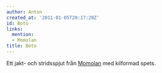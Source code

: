 ```yaml
---
author: Anton
created_at: '2011-01-05T20:17:28Z'
id: Boto
links:
  mention:
  - Momolan
title: Boto
---
```


Ett jakt- och stridsspjut från [Momolan] med kilformad spets.

  [Momolan]: Momolan
